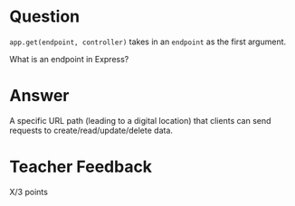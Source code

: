 # Question

`app.get(endpoint, controller)` takes in an `endpoint` as the first argument.

What is an endpoint in Express?

# Answer
A specific URL path (leading to a digital location) that clients can send requests to create/read/update/delete data.

# Teacher Feedback

X/3 points
